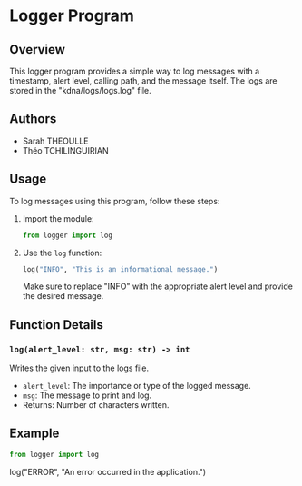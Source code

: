 # Logger Program

## Overview

This logger program provides a simple way to log messages with a timestamp, alert level, calling path, and the message itself. The logs are stored in the "kdna/logs/logs.log" file.

## Authors

- Sarah THEOULLE
- Théo TCHILINGUIRIAN

## Usage

To log messages using this program, follow these steps:

1. Import the module:

    ```python
    from logger import log
    ```

2. Use the `log` function:

    ```python
    log("INFO", "This is an informational message.")
    ```

   Make sure to replace "INFO" with the appropriate alert level and provide the desired message.

## Function Details

### `log(alert_level: str, msg: str) -> int`

Writes the given input to the logs file.

- `alert_level`: The importance or type of the logged message.
- `msg`: The message to print and log.
- Returns: Number of characters written.

## Example

```python
from logger import log
```

log("ERROR", "An error occurred in the application.")

